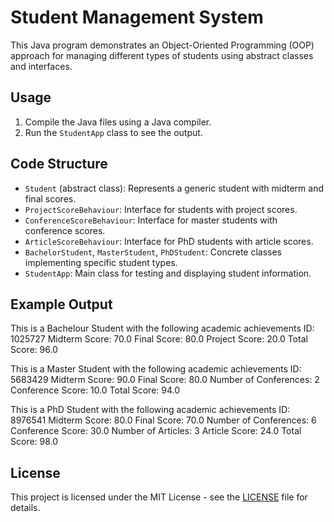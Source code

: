 # Student Management System

This Java program demonstrates an Object-Oriented Programming (OOP) approach for managing different types of students using abstract classes and interfaces.

## Usage

1. Compile the Java files using a Java compiler.
2. Run the `StudentApp` class to see the output.

## Code Structure

- `Student` (abstract class): Represents a generic student with midterm and final scores.
- `ProjectScoreBehaviour`: Interface for students with project scores.
- `ConferenceScoreBehaviour`: Interface for master students with conference scores.
- `ArticleScoreBehaviour`: Interface for PhD students with article scores.
- `BachelorStudent`, `MasterStudent`, `PhDStudent`: Concrete classes implementing specific student types.
- `StudentApp`: Main class for testing and displaying student information.

## Example Output

This is a Bachelour Student with the following academic achievements
ID: 1025727
Midterm Score: 70.0
Final Score: 80.0
Project Score: 20.0
Total Score: 96.0

This is a Master Student with the following academic achievements
ID: 5683429
Midterm Score: 90.0
Final Score: 80.0
Number of Conferences: 2
Conference Score: 10.0
Total Score: 94.0

This is a PhD Student with the following academic achievements
ID: 8976541
Midterm Score: 80.0
Final Score: 70.0
Number of Conferences: 6
Conference Score: 30.0
Number of Articles: 3
Article Score: 24.0
Total Score: 98.0

## License

This project is licensed under the MIT License - see the [LICENSE](LICENSE) file for details.
